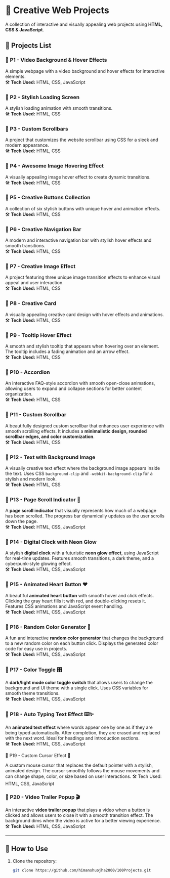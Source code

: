 # 🚀 Creative Web Projects  

A collection of interactive and visually appealing web projects using **HTML, CSS & JavaScript**.  

## 📌 Projects List  

### 🔹 P1 - Video Background & Hover Effects  
A simple webpage with a video background and hover effects for interactive elements.  
🛠 **Tech Used:** HTML, CSS, JavaScript  

### 🔹 P2 - Stylish Loading Screen  
A stylish loading animation with smooth transitions.  
🛠 **Tech Used:** HTML, CSS  

### 🔹 P3 - Custom Scrollbars  
A project that customizes the website scrollbar using CSS for a sleek and modern appearance.  
🛠 **Tech Used:** HTML, CSS  

### 🔹 P4 - Awesome Image Hovering Effect  
A visually appealing image hover effect to create dynamic transitions.  
🛠 **Tech Used:** HTML, CSS  

### 🔹 P5 - Creative Buttons Collection  
A collection of six stylish buttons with unique hover and animation effects.  
🛠 **Tech Used:** HTML, CSS  

### 🔹 P6 - Creative Navigation Bar  
A modern and interactive navigation bar with stylish hover effects and smooth transitions.  
🛠 **Tech Used:** HTML, CSS  

### 🔹 P7 - Creative Image Effect  
A project featuring three unique image transition effects to enhance visual appeal and user interaction.  
🛠 **Tech Used:** HTML, CSS  

### 🔹 P8 - Creative Card  
A visually appealing creative card design with hover effects and animations.  
🛠 **Tech Used:** HTML, CSS  

### 🔹 P9 - Tooltip Hover Effect  
A smooth and stylish tooltip that appears when hovering over an element. The tooltip includes a fading animation and an arrow effect.  
🛠 **Tech Used:** HTML, CSS  

### 🔹 P10 - Accordion  
An interactive FAQ-style accordion with smooth open-close animations, allowing users to expand and collapse sections for better content organization.  
🛠 **Tech Used:** HTML, CSS  

### 🔹 P11 - Custom Scrollbar  
A beautifully designed custom scrollbar that enhances user experience with smooth scrolling effects. It includes a **minimalistic design, rounded scrollbar edges, and color customization**.  
🛠 **Tech Used:** HTML, CSS  

### 🔹 P12 - Text with Background Image  
A visually creative text effect where the background image appears inside the text. Uses CSS `background-clip` and `-webkit-background-clip` for a stylish and modern look.  
🛠 **Tech Used:** HTML, CSS  

### 🔹 P13 - Page Scroll Indicator 📜  
A **page scroll indicator** that visually represents how much of a webpage has been scrolled. The progress bar dynamically updates as the user scrolls down the page.  
🛠 **Tech Used:** HTML, CSS, JavaScript  

### 🔹 P14 - Digital Clock with Neon Glow  
A stylish **digital clock** with a futuristic **neon glow effect**, using JavaScript for real-time updates. Features smooth transitions, a dark theme, and a cyberpunk-style glowing effect.  
🛠 **Tech Used:** HTML, CSS, JavaScript  

### 🔹 P15 - Animated Heart Button ❤️  
A beautiful **animated heart button** with smooth hover and click effects. Clicking the gray heart fills it with red, and double-clicking resets it. Features CSS animations and JavaScript event handling.  
🛠 **Tech Used:** HTML, CSS, JavaScript  

### 🔹 P16 - Random Color Generator 🎨  
A fun and interactive **random color generator** that changes the background to a new random color on each button click. Displays the generated color code for easy use in projects.  
🛠 **Tech Used:** HTML, CSS, JavaScript  

### 🔹 P17 - Color Toggle 🎛️  
A **dark/light mode color toggle switch** that allows users to change the background and UI theme with a single click. Uses CSS variables for smooth theme transitions.  
🛠 **Tech Used:** HTML, CSS, JavaScript  

### 🔹 P18 - Auto Typing Text Effect ⌨️✨  
An **animated text effect** where words appear one by one as if they are being typed automatically. After completion, they are erased and replaced with the next word. Ideal for headings and introduction sections.  
🛠 **Tech Used:** HTML, CSS, JavaScript  

🔹 P19 - Custom Cursor Effect 🎯

A custom mouse cursor that replaces the default pointer with a stylish, animated design. The cursor smoothly follows the mouse movements and can change shape, color, or size based on user interactions.
🛠 Tech Used: HTML, CSS, JavaScript

### 🔹 P20 - Video Trailer Popup 🎬  
An interactive **video trailer popup** that plays a video when a button is clicked and allows users to close it with a smooth transition effect. The background dims when the video is active for a better viewing experience.  
🛠 **Tech Used:** HTML, CSS, JavaScript  

---

## 🌟 How to Use  
1. Clone the repository:  
   ```bash  
   git clone https://github.com/himanshuojha2000/100Projects.git  